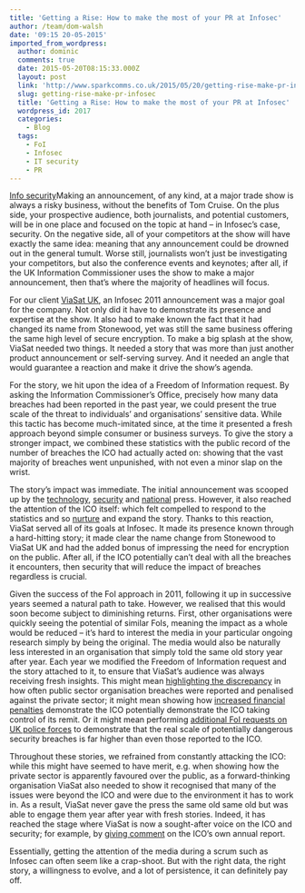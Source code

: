 ```yaml
---
title: 'Getting a Rise: How to make the most of your PR at Infosec'
author: /team/dom-walsh
date: '09:15 20-05-2015'
imported_from_wordpress:
  author: dominic
  comments: true
  date: 2015-05-20T08:15:33.000Z
  layout: post
  link: 'http://www.sparkcomms.co.uk/2015/05/20/getting-rise-make-pr-infosec/'
  slug: getting-rise-make-pr-infosec
  title: 'Getting a Rise: How to make the most of your PR at Infosec'
  wordpress_id: 2017
  categories:
    - Blog
  tags:
    - FoI
    - Infosec
    - IT security
    - PR
---
```


[Info security](Info-security-150x150.jpg)Making an announcement, of any kind, at a major trade show is always a risky business, without the benefits of Tom Cruise. On the plus side, your prospective audience, both journalists, and potential customers, will be in one place and focused on the topic at hand – in Infosec’s case, security. On the negative side, all of your competitors at the show will have exactly the same idea: meaning that any announcement could be drowned out in the general tumult. Worse still, journalists won’t just be investigating your competitors, but also the conference events and keynotes; after all, if the UK Information Commissioner uses the show to make a major announcement, then that’s where the majority of headlines will focus.

For our client [ViaSat UK](http://www.viasat.uk.com/uk/), an Infosec 2011 announcement was a major goal for the company. Not only did it have to demonstrate its presence and expertise at the show. It also had to make known the fact that it had changed its name from Stonewood, yet was still the same business offering the same high level of secure encryption. To make a big splash at the show, ViaSat needed two things. It needed a story that was more than just another product announcement or self-serving survey. And it needed an angle that would guarantee a reaction and make it drive the show’s agenda.

For the story, we hit upon the idea of a Freedom of Information request. By asking the Information Commissioner’s Office, precisely how many data breaches had been reported in the past year, we could present the true scale of the threat to individuals’ and organisations’ sensitive data. While this tactic has become much-imitated since, at the time it presented a fresh approach beyond simple consumer or business surveys. To give the story a stronger impact, we combined these statistics with the public record of the number of breaches the ICO had actually acted on: showing that the vast majority of breaches went unpunished, with not even a minor slap on the wrist.

The story’s impact was immediate. The initial announcement was scooped up by the [technology](http://www.computerworlduk.com/news/it-business/3275642/only-four-organisations-fined-over-data-breaches/), [security](http://www.infosecurity-magazine.com/view/17491/infosecurity-europe-2011-viasat-launches-blistering-attack-on-ico-strategy/) and [national](http://www.guardian.co.uk/uk/blog/2011/apr/20/ico-fines) press. However, it also reached the attention of the ICO itself: which felt compelled to respond to the statistics and so [nurture](http://www.zdnet.co.uk/news/security-management/2011/04/21/ico-criticised-over-fining-policy-40092590/?s_cid=938) and expand the story. Thanks to this reaction, ViaSat served all of its goals at Infosec. It made its presence known through a hard-hitting story; it made clear the name change from Stonewood to ViaSat UK and had the added bonus of impressing the need for encryption on the public. After all, if the ICO potentially can’t deal with all the breaches it encounters, then security that will reduce the impact of breaches regardless is crucial.

Given the success of the FoI approach in 2011, following it up in successive years seemed a natural path to take. However, we realised that this would soon become subject to diminishing returns. First, other organisations were quickly seeing the potential of similar FoIs, meaning the impact as a whole would be reduced – it’s hard to interest the media in your particular ongoing research simply by being the original. The media would also be naturally less interested in an organisation that simply told the same old story year after year. Each year we modified the Freedom of Information request and the story attached to it, to ensure that ViaSat’s audience was always receiving fresh insights. This might mean [highlighting the discrepancy](http://www.bbc.co.uk/news/technology-17843371) in how often public sector organisation breaches were reported and penalised against the private sector; it might mean showing how [increased financial penalties](http://www.theregister.co.uk/2013/04/25/data_breach_foi/) demonstrate the ICO potentially demonstrate the ICO taking control of its remit. Or it might mean performing [additional FoI requests on UK police forces](http://www.v3.co.uk/v3-uk/news/2342907/police-log-more-than-180-000-lost-or-stolen-phones-tablets-and-laptops-over-12-months) to demonstrate that the real scale of potentially dangerous security breaches is far higher than even those reported to the ICO.

Throughout these stories, we refrained from constantly attacking the ICO: while this might have seemed to have merit, e.g. when showing how the private sector is apparently favoured over the public, as a forward-thinking organisation ViaSat also needed to show it recognised that many of the issues were beyond the ICO and were due to the environment it has to work in. As a result, ViaSat never gave the press the same old same old but was able to engage them year after year with fresh stories. Indeed, it has reached the stage where ViaSat is now a sought-after voice on the ICO and security; for example, by [giving comment](http://www.bbc.co.uk/news/technology-28301440) on the ICO’s own annual report.

Essentially, getting the attention of the media during a scrum such as Infosec can often seem like a crap-shoot. But with the right data, the right story, a willingness to evolve, and a lot of persistence, it can definitely pay off.
